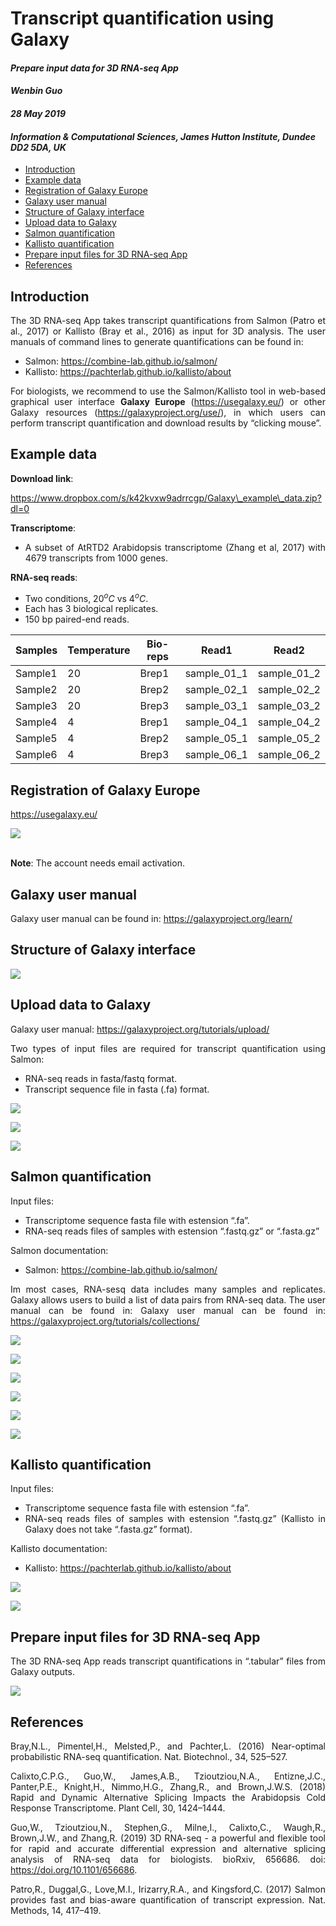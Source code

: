 Transcript quantification using Galaxy
==============
<i><h4>Prepare input data for 3D RNA-seq App</h4></i>
<i><h4>Wenbin Guo</h4></i>
<i><h4>28 May 2019</h4></i>
<i><h4>Information & Computational Sciences, James Hutton Institute, Dundee DD2 5DA, UK</h4></i>

-   [Introduction](#introduction)
-   [Example data](#example-data)
-   [Registration of Galaxy Europe](#registration-of-galaxy-europe)
-   [Galaxy user manual](#galaxy-user-manual)
-   [Structure of Galaxy interface](#structure-of-galaxy-interface)
-   [Upload data to Galaxy](#upload-data-to-galaxy)
-   [Salmon quantification](#salmon-quantification)
-   [Kallisto quantification](#kallisto-quantification)
-   [Prepare input files for 3D RNA-seq
    App](#prepare-input-files-for-3d-rna-seq-app)
-   [References](#references)

<div align="justify">
<p id='table-of-contents'>

Introduction
------------

The 3D RNA-seq App takes transcript quantifications from Salmon (Patro
et al., 2017) or Kallisto (Bray et al., 2016) as input for 3D analysis.
The user manuals of command lines to generate quantifications can be
found in:

-   Salmon:
    <a href='https://combine-lab.github.io/salmon/' target='_blank'>https://combine-lab.github.io/salmon/</a>
-   Kallisto:
    <a href='https://pachterlab.github.io/kallisto/about' target='_blank'>https://pachterlab.github.io/kallisto/about</a>

For biologists, we recommend to use the Salmon/Kallisto tool in
web-based graphical user interface **Galaxy Europe**
(<a href='https://usegalaxy.eu/' target='_blank'>https://usegalaxy.eu/</a>)
or other Galaxy resources
(<a href='https://galaxyproject.org/use/' target='_blank'>https://galaxyproject.org/use/</a>),
in which users can perform transcript quantification and download
results by “clicking mouse”.

Example data
------------

**Download link**:

<a href='https://www.dropbox.com/s/k42kvxw9adrrcgp/Galaxy_example_data.zip?dl=0' target='_blank'>https://www.dropbox.com/s/k42kvxw9adrrcgp/Galaxy\_example\_data.zip?dl=0</a>

**Transcriptome**:

-   A subset of AtRTD2 Arabidopsis transcriptome (Zhang et al, 2017)
    with 4679 transcripts from 1000 genes.

**RNA-seq reads**:

-   Two conditions, 20<sup>*o*</sup>*C* vs 4<sup>*o*</sup>*C*.
-   Each has 3 biological replicates.
-   150 bp paired-end reads.

| Samples | Temperature | Bio-reps | Read1         | Read2         |
|---------|-------------|----------|---------------|---------------|
| Sample1 | 20          | Brep1    | sample\_01\_1 | sample\_01\_2 |
| Sample2 | 20          | Brep2    | sample\_02\_1 | sample\_02\_2 |
| Sample3 | 20          | Brep3    | sample\_03\_1 | sample\_03\_2 |
| Sample4 | 4           | Brep1    | sample\_04\_1 | sample\_04\_2 |
| Sample5 | 4           | Brep2    | sample\_05\_1 | sample\_05\_2 |
| Sample6 | 4           | Brep3    | sample\_06\_1 | sample\_06\_2 |

Registration of Galaxy Europe
-----------------------------

<a href='https://usegalaxy.eu/' target='_blank'>https://usegalaxy.eu/</a>

![](Galaxy_figure/register.png)

<br> **Note**: The account needs email activation.

Galaxy user manual
------------------

Galaxy user manual can be found in:
<a href='https://galaxyproject.org/learn/' target='_blank'>https://galaxyproject.org/learn/</a>

Structure of Galaxy interface
-----------------------------

![](Galaxy_figure/structure.png)

Upload data to Galaxy
---------------------

Galaxy user manual:
<a href='https://galaxyproject.org/tutorials/upload/' target='_blank'>https://galaxyproject.org/tutorials/upload/</a>

Two types of input files are required for transcript quantification
using Salmon:

-   RNA-seq reads in fasta/fastq format.
-   Transcript sequence file in fasta (.fa) format.

![](Galaxy_figure/upload_data1.png) <br>

![](Galaxy_figure/upload_data2.png) <br>

![](Galaxy_figure/upload_data3.png)

Salmon quantification
---------------------

Input files:

-   Transcriptome sequence fasta file with estension “.fa”.
-   RNA-seq reads files of samples with estension “.fastq.gz” or
    “.fasta.gz”

Salmon documentation:

-   Salmon:
    <a href='https://combine-lab.github.io/salmon/' target='_blank'>https://combine-lab.github.io/salmon/</a>

Im most cases, RNA-sesq data includes many samples and replicates.
Galaxy allows users to build a list of data pairs from RNA-seq data. The
user manual can be found in: Galaxy user manual can be found in:
<a href='https://galaxyproject.org/tutorials/collections/' target='_blank'>https://galaxyproject.org/tutorials/collections/</a>

![](Galaxy_figure/salmon_big_data1.png) <br>

![](Galaxy_figure/salmon_big_data2.png) <br>

![](Galaxy_figure/salmon_big_data3.png) <br>

![](Galaxy_figure/salmon_big_data4.png) <br>

![](Galaxy_figure/salmon4.png) <br>

![](Galaxy_figure/salmon_big_data5.png) <br>

Kallisto quantification
-----------------------

Input files:

-   Transcriptome sequence fasta file with estension “.fa”.
-   RNA-seq reads files of samples with estension “.fastq.gz” (Kallisto
    in Galaxy does not take “.fasta.gz” format).

Kallisto documentation:

-   Kallisto:
    <a href='https://pachterlab.github.io/kallisto/about' target='_blank'>https://pachterlab.github.io/kallisto/about</a>

![](Galaxy_figure/kallisto1.png) <br>

![](Galaxy_figure/kallisto2.png) <br>

Prepare input files for 3D RNA-seq App
--------------------------------------

The 3D RNA-seq App reads transcript quantifications in “.tabular” files
from Galaxy outputs.

![](Galaxy_figure/quant_galaxy.png) <br>

References
----------

Bray,N.L., Pimentel,H., Melsted,P., and Pachter,L. (2016) Near-optimal
probabilistic RNA-seq quantification. Nat. Biotechnol., 34, 525–527.

Calixto,C.P.G., Guo,W., James,A.B., Tzioutziou,N.A., Entizne,J.C.,
Panter,P.E., Knight,H., Nimmo,H.G., Zhang,R., and Brown,J.W.S. (2018)
Rapid and Dynamic Alternative Splicing Impacts the Arabidopsis Cold
Response Transcriptome. Plant Cell, 30, 1424–1444.

Guo,W., Tzioutziou,N., Stephen,G., Milne,I., Calixto,C., Waugh,R.,
Brown,J.W., and Zhang,R. (2019) 3D RNA-seq - a powerful and flexible
tool for rapid and accurate differential expression and alternative
splicing analysis of RNA-seq data for biologists. bioRxiv, 656686. doi:
<a href="https://doi.org/10.1101/656686" class="uri">https://doi.org/10.1101/656686</a>.

Patro,R., Duggal,G., Love,M.I., Irizarry,R.A., and Kingsford,C. (2017)
Salmon provides fast and bias-aware quantification of transcript
expression. Nat. Methods, 14, 417–419.
